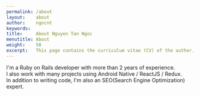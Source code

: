 ```yaml
---
permalink: /about
layout:    about
author:    ngocnt
keywords:  
title:     About Nguyen Tan Ngoc
menutitle: About
weight:    50
excerpt:   This page contains the curriculum vitae (CV) of the author.
--- 
```


I'm a Ruby on Rails developer with more than 2 years of experience.<br />
I also work with many projects using Android Native / ReactJS / Redux.<br />
In addition to writing code, I'm also an SEO(Search Engine Optimization) expert.<br />